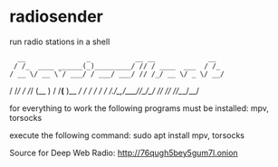 # radiosender
run radio stations in a shell


      __               _           __ __             __
     / /_  ____ ______(_)_________/ // / ____  ___  / /_
    / __ \/ __ \`/ ___/ / ___/ ___/ // /_/ __ \/ _ \/ __/
   / /_/ / /_/ (__  ) / /__(__  )__  __/ / / /  __/ /_
  /_.___/\__,_/____/_/\___/____/  /_/ /_/ /_/\___/\__/


for everything to work the following programs must be installed:
mpv, torsocks

execute the following command:
sudo apt install mpv, torsocks

Source for Deep Web Radio: http://76qugh5bey5gum7l.onion
